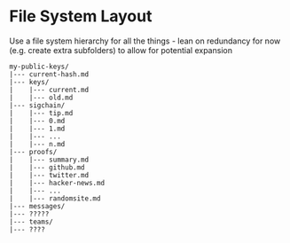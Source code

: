 # File System Layout
Use a file system hierarchy for all the things - lean on redundancy for now (e.g. create extra subfolders) to allow for potential expansion

```
my-public-keys/
|--- current-hash.md
|--- keys/
|    |--- current.md
|    |--- old.md
|--- sigchain/
|    |--- tip.md
|    |--- 0.md
|    |--- 1.md
|    |--- ...
|    |--- n.md
|--- proofs/
|    |--- summary.md
|    |--- github.md
|    |--- twitter.md
|    |--- hacker-news.md
|    |--- ...
|    |--- randomsite.md
|--- messages/
|--- ?????
|--- teams/
|--- ????
```
